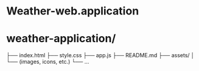 # Weather-web.application


# weather-application/
├── index.html
├── style.css
├── app.js
├── README.md
├── assets/
│   └── (images, icons, etc.)
└── ...
